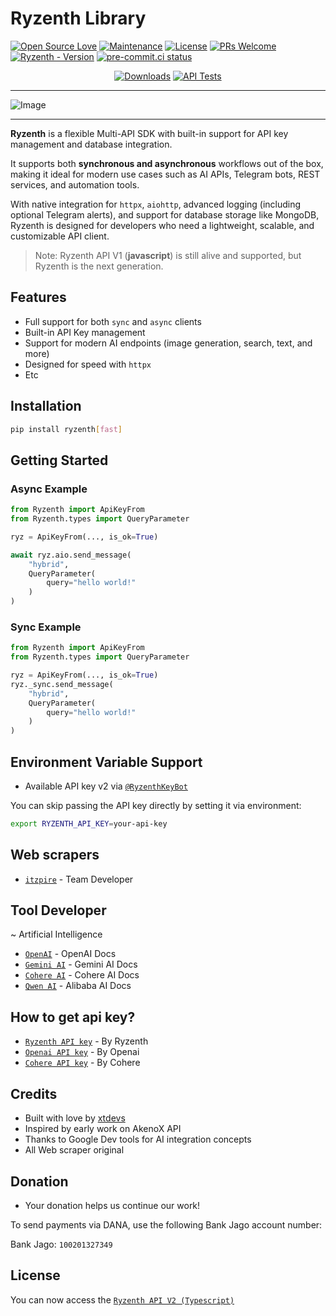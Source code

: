 # Ryzenth Library
[![Open Source Love](https://badges.frapsoft.com/os/v2/open-source.png?v=103)](https://github.com/TeamKillerX/Ryzenth)
[![Maintenance](https://img.shields.io/badge/Maintained%3F-Yes-green)](https://github.com/TeamKillerX/Ryzenth/graphs/commit-activity)
[![License](https://img.shields.io/badge/License-GPL-pink)](https://github.com/TeamKillerX/Ryzenth/blob/main/LICENSE)
[![PRs Welcome](https://img.shields.io/badge/PRs-welcome-brightgreen.svg)](https://makeapullrequest.com)
[![Ryzenth - Version](https://img.shields.io/pypi/v/Ryzenth?style=round)](https://pypi.org/project/Ryzenth)
[![pre-commit.ci status](https://results.pre-commit.ci/badge/github/TeamKillerX/Ryzenth/main.svg)](https://results.pre-commit.ci/latest/github/TeamKillerX/Ryzenth/main)

<div align="center">
    <a href="https://pepy.tech/project/Ryzenth"><img src="https://static.pepy.tech/badge/Ryzenth" alt="Downloads"></a>
    <a href="https://github.com/TeamKillerX/Ryzenth/workflows/"><img src="https://github.com/TeamKillerX/Ryzenth/actions/workflows/sync-tests.yml/badge.svg" alt="API Tests"/></a>
</div>

---

![Image](https://github.com/user-attachments/assets/ebb42582-4d5d-4f6a-8e8b-78d737810510)

---

**Ryzenth** is a flexible Multi-API SDK with built-in support for API key management and database integration.

It supports both **synchronous and asynchronous** workflows out of the box, making it ideal for modern use cases such as AI APIs, Telegram bots, REST services, and automation tools.

With native integration for `httpx`, `aiohttp`, advanced logging (including optional Telegram alerts), and support for database storage like MongoDB, Ryzenth is designed for developers who need a lightweight, scalable, and customizable API client.

> Note: Ryzenth API V1 (**javascript**) is still alive and supported, but Ryzenth is the next generation.

## Features

- Full support for both `sync` and `async` clients
- Built-in API Key management
- Support for modern AI endpoints (image generation, search, text, and more)
- Designed for speed with `httpx`
- Etc

## Installation

```bash
pip install ryzenth[fast]
````

## Getting Started

### Async Example

```python
from Ryzenth import ApiKeyFrom
from Ryzenth.types import QueryParameter

ryz = ApiKeyFrom(..., is_ok=True)

await ryz.aio.send_message(
    "hybrid",
    QueryParameter(
        query="hello world!"
    )
)
```

### Sync Example

```python
from Ryzenth import ApiKeyFrom
from Ryzenth.types import QueryParameter

ryz = ApiKeyFrom(..., is_ok=True)
ryz._sync.send_message(
    "hybrid",
    QueryParameter(
        query="hello world!"
    )
)
```

## Environment Variable Support
- Available API key v2 via [`@RyzenthKeyBot`](https://t.me/RyzenthKeyBot)

You can skip passing the API key directly by setting it via environment:

```bash
export RYZENTH_API_KEY=your-api-key
```

## Web scrapers
* [`itzpire`](https://itzpire.com) - Team Developer

## Tool Developer
~ Artificial Intelligence
- [`OpenAI`](https://platform.openai.com/docs) - OpenAI Docs
- [`Gemini AI`](https://ai.google.dev) - Gemini AI Docs
- [`Cohere AI`](https://docs.cohere.com/) - Cohere AI Docs
- [`Qwen AI`](https://www.alibabacloud.com/help/en/model-studio/use-qwen-by-calling-api) - Alibaba AI Docs

## How to get api key?
- [`Ryzenth API key`](https://t.me/RyzenthKeyBot) - By Ryzenth
- [`Openai API key`](https://platform.openai.com/api-keys) - By Openai
- [`Cohere API key`](https://dashboard.cohere.com/api-keys) - By Cohere

## Credits

* Built with love by [xtdevs](https://t.me/xtdevs)
* Inspired by early work on AkenoX API
* Thanks to Google Dev tools for AI integration concepts
* All Web scraper original

## Donation
* Your donation helps us continue our work!

To send payments via DANA, use the following Bank Jago account number:

Bank Jago: `100201327349`

## License

You can now access the [`Ryzenth API V2 (Typescript)`](https://github.com/xtsea/akenox-ts-dev/blob/main/ryzenth-api.md#-existing-api-still-alive)
